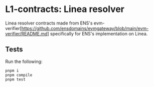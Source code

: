 # L1-contracts: Linea resolver

Linea resolver contracts made from ENS's evm-verifier[https://github.com/ensdomains/evmgateway/blob/main/evm-verifier/README.md] specifically for ENS's implementation on Linea.

## Tests

Run the following:

```shell
pnpm i
pnpm compile
pnpm test
```
